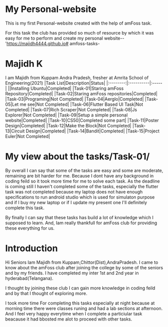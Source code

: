 # My Personal-website

  This is my first Personal-website created with the help of amFoss task.
  
  For this task the club has provided so much of resource by which it was easy for me to perform and create my personal website-- 'https://majidh4444.github.io# amfoss-tasks-
# Majidh K 
I am Majidh from Kuppam Andra Pradesh, fresher at Amrita School of Engineering(2021)
|Task List|Description|Status|
|:--------:|:----------|:-----|
||Installing Ubuntu|Completed|
|Task-01|Staring amFoss Repository|Completed|
|Task-02|Staring amFoss repositories|Completed|
|Task-03|Programing|Not Completed|
|Task-04|Aerglo|Completed|
|Task-05|Let me see|Not Completed|
|Task-06|Flutter Based UI Task|Not Completed|
|Task-07|Rich Scraper|Not Completed|
|Task-08|Js Explorer|Not Completed|
|Task-09|Setup a simple personal website|Completed|
|Task-10|CS50|Completed some part|
|Task-11|Poster Design|Completed|
|Task-12|Make the Block|Not Completed|
|Task-13|Circuit Design|Completed|
|Task-14|Bandit|Completed|
|Task-15|Project Euler|Not Completed|

# My view about the tasks/Task-01/
By overall I can say that some of the tasks are easy and some are moderate, remaining are bit harder for me. Because I dont have any background in coding feild so it took more time for me to solve each task. As the deadline is coming still I haven't completed some of the tasks, especially the flutter task was not completed because my laptop does not have enough specifications to run android studio which is used for simulaton purpose and if I buy my new laptop or if I update my present one I'll definitely complete this task. 

By finally I can say that these tasks has build a lot of knowledge which I supposed to learn. And, Iam really thankfull for amFoss club for providing these everything for us. 

# Introduction

Hi Seniors Iam Majidh from Kuppam,Chittor(Dist),AndraPradesh. I came to know about the amFoss club after joining the college by some of the seniors and by my friends. I have completed my inter 1st and 2nd year in hyderabad(Telangana). 

I thought by joining these club I can gain more knowledge in coding feild and by that I thought of exploring more.

I took more time For completing this tasks especially at night because at morning time there were classes runing and had a lab sections at afternoon. And I feel very happy everytime when I complete a particiular task beacause it had bbosted me alot to proceed with other tasks.